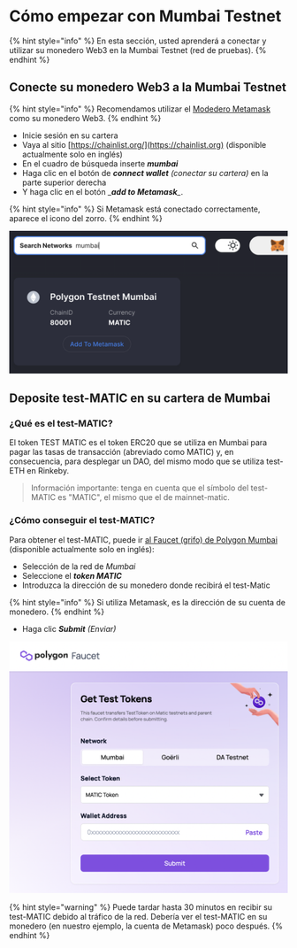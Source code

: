 # Cómo empezar con Mumbai Testnet

{% hint style="info" %}
En esta sección, usted aprenderá a conectar y utilizar su monedero Web3 en la Mumbai Testnet (red de pruebas).
{% endhint %}

## Conecte su monedero Web3 a la Mumbai Testnet

{% hint style="info" %}
Recomendamos utilizar el [Modedero Metamask ](./)como su monedero Web3.&#x20;
{% endhint %}

* Inicie sesión en su cartera&#x20;
* Vaya al sitio [https://chainlist.org/](https://chainlist.org) (disponible actualmente solo en inglés)
* En el cuadro de búsqueda inserte _**mumbai**_&#x20;
* Haga clic en el botón de _**connect wallet** (conectar su cartera)_ en la parte superior derecha&#x20;
* Y haga clic en el botón \__**add to Metamask**\__.

{% hint style="info" %}
Si Metamask está conectado correctamente, aparece el icono del zorro.
{% endhint %}

![Añadir la red de pruebas de Mumbai a Metamask mediante chainlist.org](<../../.gitbook/assets/Schermata 2022-01-26 alle 23.29.34.png>)

## Deposite test-MATIC en su cartera de Mumbai

### ¿Qué es el test-MATIC?

El token TEST MATIC es el token ERC20 que se utiliza en Mumbai para pagar las tasas de transacción (abreviado como MATIC) y, en consecuencia, para desplegar un DAO, del mismo modo que se utiliza test-ETH en Rinkeby.

> Información importante: tenga en cuenta que el símbolo del test-MATIC es "MATIC", el mismo que el de mainnet-matic.

### ¿Cómo conseguir el test-MATIC?

Para obtener el test-MATIC, puede ir [al Faucet (grifo) de Polygon Mumbai](https://faucet.polygon.technology) (disponible actualmente solo en inglés):

* Selección de la red de _Mumbai_&#x20;
* Seleccione el _**token MATIC**_&#x20;
* Introduzca la dirección de su monedero donde recibirá el test-Matic

{% hint style="info" %}
Si utiliza Metamask, es la dirección de su cuenta de monedero.
{% endhint %}

* Haga clic _**Submit** (Enviar)_

![Polygon Mumbai Faucet](<../../.gitbook/assets/Schermata 2022-02-22 alle 10.38.13.png>)

{% hint style="warning" %}
Puede tardar hasta 30 minutos en recibir su test-MATIC debido al tráfico de la red. Debería ver el test-MATIC en su monedero (en nuestro ejemplo, la cuenta de Metamask) poco después.
{% endhint %}
